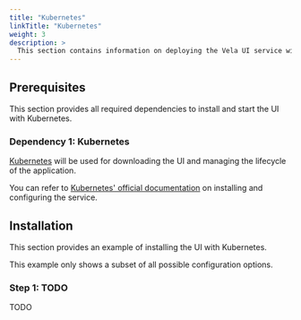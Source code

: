 ```yaml
---
title: "Kubernetes"
linkTitle: "Kubernetes"
weight: 3
description: >
  This section contains information on deploying the Vela UI service with Kubernetes.
---
```


## Prerequisites

This section provides all required dependencies to install and start the UI with Kubernetes.

### Dependency 1: Kubernetes

[Kubernetes](https://kubernetes.io/) will be used for downloading the UI and managing the lifecycle of the application.

You can refer to [Kubernetes' official documentation](https://kubernetes.io/docs/setup/) on installing and configuring the service.

## Installation

This section provides an example of installing the UI with Kubernetes.

This example only shows a subset of all possible configuration options.

### Step 1: TODO

TODO